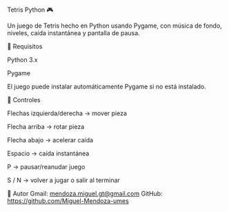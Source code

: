 Tetris Python 🎮

Un juego de Tetris hecho en Python usando Pygame, con música de fondo, niveles, caída instantánea y pantalla de pausa.

🔹 Requisitos

Python 3.x

Pygame

El juego puede instalar automáticamente Pygame si no está instalado.

🔹 Controles

Flechas izquierda/derecha → mover pieza

Flecha arriba → rotar pieza

Flecha abajo → acelerar caída

Espacio → caída instantánea

P → pausar/reanudar juego

S / N → volver a jugar o salir al terminar

🔹 Autor
Gmail: mendoza.miguel.gt@gmail.com
GitHub: https://github.com/Miguel-Mendoza-umes
